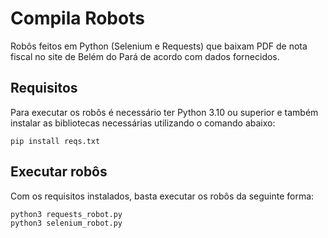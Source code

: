 # Compila Robots

Robôs feitos em Python (Selenium e Requests) que baixam PDF de nota fiscal no site de Belém do Pará de acordo com dados fornecidos.

## Requisitos

Para executar os robôs é necessário ter Python 3.10 ou superior e também instalar as bibliotecas necessárias utilizando o comando abaixo:

```
pip install reqs.txt
```

## Executar robôs

Com os requisitos instalados, basta executar os robôs da seguinte forma:

```
python3 requests_robot.py
python3 selenium_robot.py
```